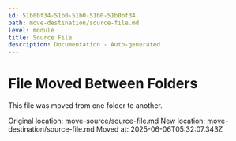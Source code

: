 ```yaml
---
id: 51b0bf34-51b0-51b0-51b0-51b0bf34
path: move-destination/source-file.md
level: module
title: Source File
description: Documentation - Auto-generated
---
```

# File Moved Between Folders

This file was moved from one folder to another.

Original location: move-source/source-file.md
New location: move-destination/source-file.md
Moved at: 2025-06-06T05:32:07.343Z